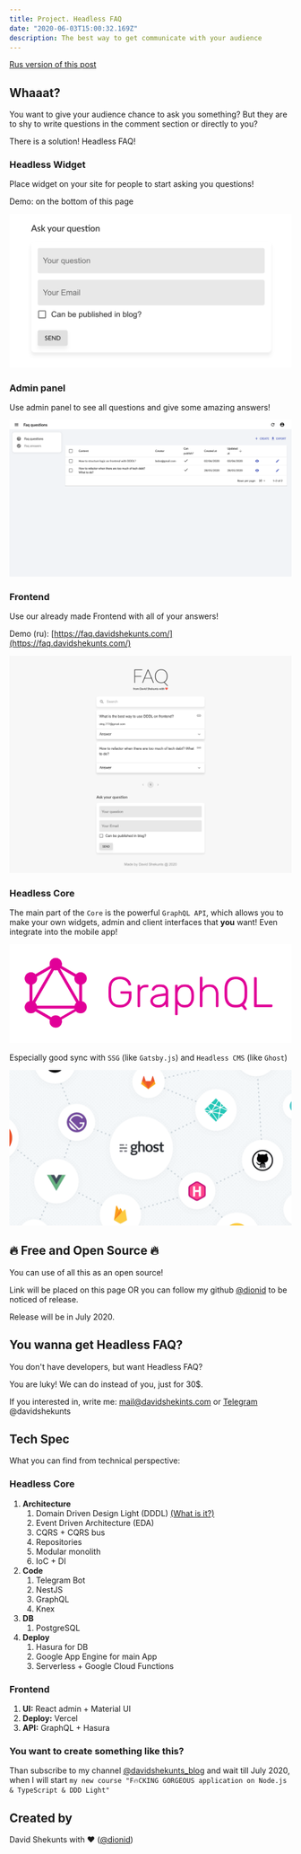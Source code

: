 ```yaml
---
title: Project. Headless FAQ
date: "2020-06-03T15:00:32.169Z"
description: The best way to get communicate with your audience
---
```


[Rus version of this post](https://davidshekunts.ru/2020/06/08/proekt-bezgolovyj-faq/)

## Whaaat?

You want to give your audience chance to ask you something? But they are to shy to write
 questions in the comment section or directly to you?
 
There is a solution! Headless FAQ!

### Headless Widget

Place widget on your site for people to start asking you questions!

Demo: on the bottom of this page

![Headless FAQ Widget](./headless_faq_widget.png)

### Admin panel

Use admin panel to see all questions and give some amazing answers!

![Headless FAQ Admin](./headless_faq_admin_eng.png)

### Frontend

Use our already made Frontend with all of your answers!

Demo (ru): [https://faq.davidshekunts.com/](https://faq.davidshekunts.com/)

![Headless FAQ Frontend](./headless_faq_frontend.png)

### Headless Core

The main part of the `Core` is the powerful `GraphQL API`, which allows you to make your own
 widgets, admin and client interfaces that **you** want! Even integrate into the mobile app!

![Headless FAQ Core](./headless_faq_gql.png)

Especially good sync with `SSG` (like `Gatsby.js`) and `Headless CMS` (like `Ghost`)

![Headless FAQ Core](./headless_faq_core.png)

## 🔥 Free and Open Source 🔥

You can use of all this as an open source!

Link will be placed on this page OR you can follow my github [@dionid](https://github.com/Dionid
) to be noticed of release.

Release will be in July 2020.

## You wanna get Headless FAQ?

You don't have developers, but want Headless FAQ?

You are luky! We can do instead of you, just for 30$.

If you interested in, write me: mail@davidshekints.com or [Telegram](https://teleg.run/davidshekunts)
@davidshekunts


## Tech Spec

What you can find from technical perspective:

### Headless Core
1. **Architecture**
    1. Domain Driven Design Light (DDDL) [(What is it?)](/encyclopedia-domain-driven-design-light-what-is-it-and-why)
    1. Event Driven Architecture (EDA)
    1. CQRS + CQRS bus
    1. Repositories
    1. Modular monolith
    1. IoC + DI
1. **Code**
    1. Telegram Bot
    1. NestJS
    1. GraphQL
    1. Knex
1. **DB**
    1. PostgreSQL
1. **Deploy**
    1. Hasura for DB
    1. Google App Engine for main App
    1. Serverless + Google Cloud Functions
 
### Frontend

1. **UI:** React admin + Material UI
1. **Deploy:** Vercel
1. **API:** GraphQL + Hasura

### You want to create something like this?

Than subscribe to my channel [@davidshekunts_blog](https://teleg.run/davidshekunts_blog) and wait
 till July 2020, when I will start `my new course "F🔥CKING GORGEOUS application on Node.js
  & TypeScript & DDD Light"`

## Created by

David Shekunts with ❤️ ([@dionid](https://github.com/Dionid))